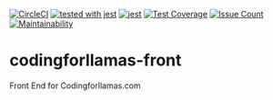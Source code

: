 [![CircleCI](https://circleci.com/gh/coding-for-llamas/cfl-front.svg?style=svg)](https://circleci.com/gh/coding-for-llamas/cfl-front)
[![tested with jest](https://img.shields.io/badge/tested_with-jest-99424f.svg)](https://github.com/facebook/jest) [![jest](https://jestjs.io/img/jest-badge.svg)](https://github.com/facebook/jest)
[![Test Coverage](https://api.codeclimate.com/v1/badges/20bc6a995160a27740ef/test_coverage)](https://codeclimate.com/github/coding-for-llamas/cfl-front/test_coverage)
[![Issue Count](https://codeclimate.com/github/coding-for-llamas/cfl-front/badges/issue_count.svg)](https://codeclimate.com/github/coding-for-llamas/cfl-front/issues)
[![Maintainability](https://api.codeclimate.com/v1/badges/20bc6a995160a27740ef/maintainability)](https://codeclimate.com/github/coding-for-llamas/cfl-front/maintainability)

# codingforllamas-front
Front End for Codingforllamas.com
